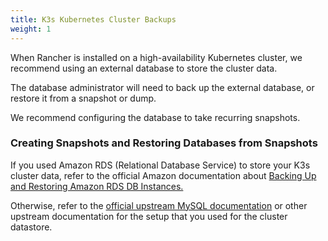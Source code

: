 ```yaml
---
title: K3s Kubernetes Cluster Backups
weight: 1
---
```


When Rancher is installed on a high-availability Kubernetes cluster, we recommend using an external database to store the cluster data.

The database administrator will need to back up the external database, or restore it from a snapshot or dump.

We recommend configuring the database to take recurring snapshots.

### Creating Snapshots and Restoring Databases from Snapshots

If you used Amazon RDS (Relational Database Service) to store your K3s cluster data, refer to the official Amazon documentation about [Backing Up and Restoring Amazon RDS DB Instances.](https://docs.aws.amazon.com/AmazonRDS/latest/UserGuide/CHAP_CommonTasks.BackupRestore.html)

Otherwise, refer to the [official upstream MySQL documentation](https://dev.mysql.com/doc/refman/8.0/en/replication-snapshot-method.html) or other upstream documentation for the setup that you used for the cluster datastore.